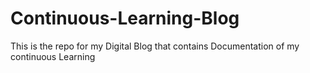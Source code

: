 # Continuous-Learning-Blog
This is the repo for my Digital Blog that contains Documentation of my continuous Learning 
